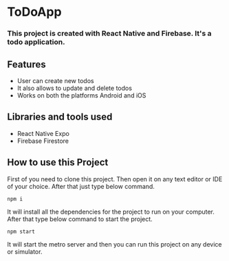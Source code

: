 # ToDoApp

### This project is created with React Native and Firebase. It's a todo application.

## Features
- User can create new todos
- It also allows to update and delete todos
- Works on both the platforms Android and iOS

## Libraries and tools used
- React Native Expo
- Firebase Firestore

## How to use this Project
First of you need to clone this project. Then open it on any text editor or IDE of your choice. After that just type below command.
```
npm i
```
It will install all the dependencies for the project to run on your computer. After that type below command to start the project.
```
npm start
```
It will start the metro server and then you can run this project on any device or simulator.
